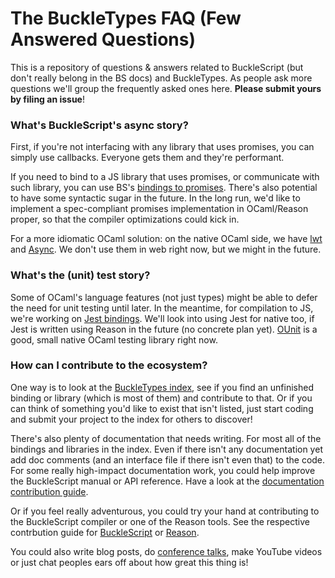 # The BuckleTypes FAQ (Few Answered Questions)

This is a repository of questions & answers related to BuckleScript (but don't really belong in the BS docs) and BuckleTypes. As people ask more questions we'll group the frequently asked ones here. **Please submit yours by filing an issue**!

### What's BuckleScript's async story?
First, if you're not interfacing with any library that uses promises, you can simply use callbacks. Everyone gets them and they're performant.

If you need to bind to a JS library that uses promises, or communicate with such library, you can use BS's [bindings to promises](https://github.com/bloomberg/bucklescript-addons/tree/master/bindings/bs-promise). There's also potential to have some syntactic sugar in the future. In the long run, we'd like to implement a spec-compliant promises implementation in OCaml/Reason proper, so that the compiler optimizations could kick in.

For a more idiomatic OCaml solution: on the native OCaml side, we have [lwt](http://ocsigen.org/lwt/) and [Async](https://ocaml.janestreet.com/ocaml-core/111.03.00/doc/async/#Std). We don't use them in web right now, but we might in the future.

### What's the (unit) test story?
Some of OCaml's language features (not just types) might be able to defer the need for unit testing until later. In the meantime, for compilation to JS, we're working on [Jest bindings](https://github.com/BuckleTypes/bs-jest). We'll look into using Jest for native too, if Jest is written using Reason in the future (no concrete plan yet). [OUnit](http://ounit.forge.ocamlcore.org) is a good, small native OCaml testing library right now.

### How can I contribute to the ecosystem?
One way is to look at the [BuckleTypes index](https://github.com/BuckleTypes/index), see if you find an unfinished binding or library (which is most of them) and contribute to that. Or if you can think of something you'd like to exist that isn't listed, just start coding and submit your project to the index for others to discover!

There's also plenty of documentation that needs writing. For most all of the bindings and libraries in the index. Even if there isn't any documentation yet add doc comments (and an interface file if there isn't even that) to the code. For some really high-impact documentation work, you could help improve the BuckleScript manual or API reference. Have a look at the [documentation contribution guide](http://bloomberg.github.io/bucklescript/Manual.html#_contributing_to_the_documentation).

Or if you feel really adventurous, you could try your hand at contributing to the BuckleScript compiler or one of the Reason tools. See the respective contrbution guide for [BuckleScript](http://bloomberg.github.io/bucklescript/Manual.html#_contributions) or [Reason](https://github.com/facebook/reason#contributing).

You could also write blog posts, do [conference talks](https://github.com/vramana/awesome-reasonml#reason-talks), make YouTube videos or just chat peoples ears off about how great this thing is!
